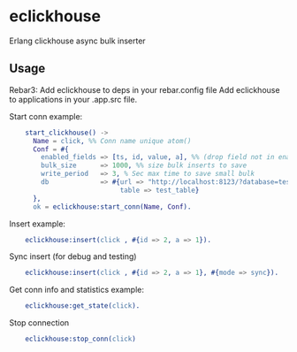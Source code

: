 eclickhouse
=====

Erlang clickhouse async bulk inserter

Usage
-----
Rebar3:
Add eclickhouse to deps in your rebar.config file
Add eclickhouse to applications in your .app.src file.

Start conn example:
```erlang
    start_clickhouse() ->
      Name = click, %% Conn name unique atom()
      Conf = #{
        enabled_fields => [ts, id, value, a], %% (drop field not in enabled_fields) of all
        bulk_size      => 1000, %% size bulk inserts to save
        write_period   => 3, % Sec max time to save small bulk
        db             => #{url => "http://localhost:8123/?database=test_db", 
                            table => test_table}
      },
      ok = eclickhouse:start_conn(Name, Conf).
```

Insert example:
```erlang
    eclickhouse:insert(click , #{id => 2, a => 1}).
```

Sync insert (for debug and testing)
```erlang
    eclickhouse:insert(click , #{id => 2, a => 1}, #{mode => sync}).
```


Get conn info and statistics example:
```erlang
    eclickhouse:get_state(click).
```

Stop connection
```erlang
    eclickhouse:stop_conn(click)
```
  
